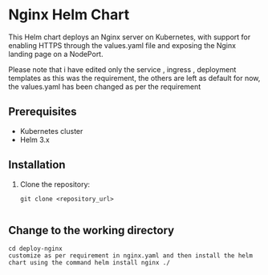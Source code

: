 # Nginx Helm Chart

This Helm chart deploys an Nginx server on Kubernetes, with support for enabling HTTPS through the values.yaml file and exposing the Nginx landing page on a NodePort.

Please note that i have edited only the service , ingress , deployment templates as this was the requirement, the others are left as default for now, the values.yaml has been changed as per the requirement

## Prerequisites

- Kubernetes cluster
- Helm 3.x

## Installation

1. Clone the repository:

   ```shell
   git clone <repository_url>


## Change to the working directory
   
    cd deploy-nginx
    customize as per requirement in nginx.yaml and then install the helm chart using the command helm install nginx ./





